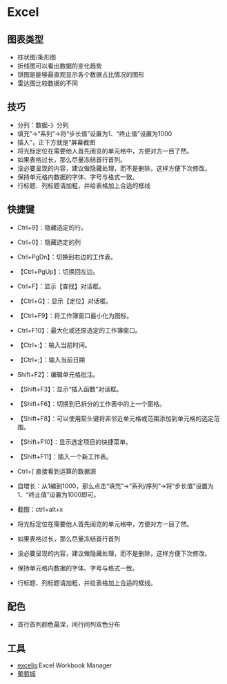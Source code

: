 # Excel

## 图表类型

* 柱状图/条形图
* 折线图可以看出数据的变化趋势
* 饼图是能够最直观显示各个数据占比情况的图形
* 雷达图比较数据的不同

## 技巧

* 分列：数据-》分列
* 填充”→“系列”→将“步长值”设置为1、“终止值”设置为1000
* 插入”，正下方就是“屏幕截图
* 将光标定位在需要他人首先阅览的单元格中，方便对方一目了然。
* 如果表格过长，那么尽量冻结首行首列。
* 没必要呈现的内容，建议做隐藏处理，而不是删除，这样方便下次修改。
* 保持单元格内数据的字体、字号与格式一致。
* 行标题、列标题请加粗，并给表格加上合适的框线

## 快捷键

* Ctrl+9】：隐藏选定的行。
* Ctrl+0】：隐藏选定的列
* Ctrl+PgDn】：切换到右边的工作表。
* 【Ctrl+PgUp】：切换回左边。
* Ctrl+F】：显示【查找】对话框。
* 【Ctrl+G】：显示【定位】对话框。
* 【Ctrl+F9】：将工作簿窗口最小化为图标。
* Ctrl+F10】：最大化或还原选定的工作簿窗口。
* 【Ctrl+:】：输入当前时间。
* 【Ctrl+;】：输入当前日期
* Shift+F2】：编辑单元格批注。
* 【Shift+F3】：显示“插入函数”对话框。
* 【Shift+F6】：切换到已拆分的工作表中的上一个窗格。
* 【Shift+F8】：可以使用箭头键将非邻近单元格或范围添加到单元格的选定范围。
* 【Shift+F10】：显示选定项目的快捷菜单。
* 【Shift+F11】：插入一个新工作表。
* Ctrl+[ 直接看到运算的数据源
* 自增长：从1编到1000，那么点击“填充”→“系列/序列”→将“步长值”设置为1、“终止值”设置为1000即可。
* 截图：ctrl+alt+x

* 将光标定位在需要他人首先阅览的单元格中，方便对方一目了然。
* 如果表格过长，那么尽量冻结首行首列
* 没必要呈现的内容，建议做隐藏处理，而不是删除，这样方便下次修改。
* 保持单元格内数据的字体、字号与格式一致。
* 行标题、列标题请加粗，并给表格加上合适的框线。

## 配色

* 首行首列颜色最深，间行间列双色分布

## 工具

* [exceljs](https://github.com/guyonroche/exceljs):Excel Workbook Manager
* [葡萄城](https://www.grapecity.com.cn/)
